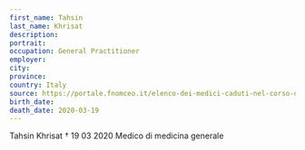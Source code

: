 ```yaml
---
first_name: Tahsin
last_name: Khrisat
description: 
portrait: 
occupation: General Practitioner
employer: 
city: 
province: 
country: Italy
source: https://portale.fnomceo.it/elenco-dei-medici-caduti-nel-corso-dellepidemia-di-covid-19/
birth_date: 
death_date: 2020-03-19
---
```


Tahsin Khrisat † 19 03 2020
Medico di medicina generale